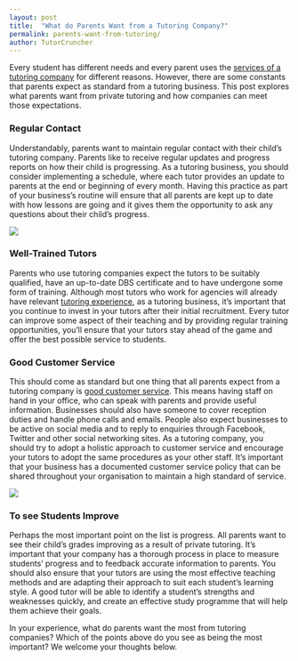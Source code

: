 ```yaml
---
layout: post
title:  "What do Parents Want from a Tutoring Company?"
permalink: parents-want-from-tutoring/
author: TutorCruncher
---
```

Every student has different needs and every parent uses the [services of a tutoring company](https://tutorcruncher.com/) 
for different reasons.
However, there are some constants that parents expect as standard from a
tutoring business. This post explores what parents want from private tutoring
and how companies can meet those expectations.

### Regular Contact

Understandably, parents want to maintain regular contact with their child’s
tutoring company. Parents like to receive regular updates and progress reports
on how their child is progressing. As a tutoring business, you should consider
implementing a schedule, where each tutor provides an update to parents at the
end or beginning of every month. Having this practice as part of your
business’s routine will ensure that all parents are kept up to date with how
lessons are going and it gives them the opportunity to ask any questions about
their child’s progress.


<img src="{{ site.static}}/img/blogs/IMG_9214-300x300.jpg" class="lightboximage" alt-text="Well Trained Tutors"/>


### Well-Trained Tutors

Parents who use tutoring companies expect the tutors to be suitably qualified,
have an up-to-date DBS certificate and to have undergone some form of
training. Although most tutors who work for agencies will already have
relevant [tutoring experience](/interview-tutors-for-tutoring-company/), as a tutoring business, it’s important that
you continue to invest in your tutors after their initial recruitment. Every
tutor can improve some aspect of their teaching and by providing regular
training opportunities, you’ll ensure that your tutors stay ahead of the game
and offer the best possible service to students. 

### Good Customer Service

This should come as standard but one thing that all parents expect from a
tutoring company is [good customer service](/tutoring-business-customer-service/). 
This
means having staff on hand in your office, who can speak with parents and
provide useful information. Businesses should also have someone to cover
reception duties and handle phone calls and emails. People also expect
businesses to be active on social media and to reply to enquiries through
Facebook, Twitter and other social networking sites. As a tutoring company,
you should try to adopt a holistic approach to customer service and encourage
your tutors to adopt the same procedures as your other staff. It’s important
that your business has a documented customer service policy that can be shared
throughout your organisation to maintain a high standard of service.


<img src="{{ site.static}}/img/blogs/IMG_8904-300x300.jpg" class="lightboximage" alt-text="Student Improving"/>


### To see Students Improve

Perhaps the most important point on the list is progress. All parents want to
see their child’s grades improving as a result of private tutoring. It’s
important that your company has a thorough process in place to measure
students’ progress and to feedback accurate information to parents. You should
also ensure that your tutors are using the most effective teaching methods and
are adapting their approach to suit each student’s learning style. A good
tutor will be able to identify a student’s strengths and weaknesses quickly,
and create an effective study programme that will help them achieve their
goals. 

In your experience, what do parents want the most from tutoring
companies? Which of the points above do you see as being the most important?
We welcome your thoughts below.
